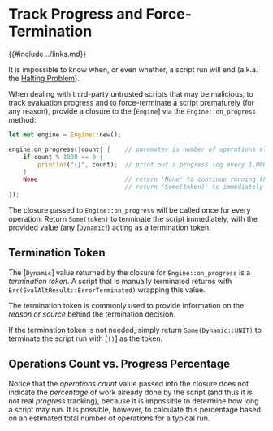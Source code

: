 Track Progress and Force-Termination
===================================

{{#include ../links.md}}

It is impossible to know when, or even whether, a script run will end
(a.k.a. the [Halting Problem](http://en.wikipedia.org/wiki/Halting_problem)).

When dealing with third-party untrusted scripts that may be malicious, to track evaluation progress and
to force-terminate a script prematurely (for any reason), provide a closure to the [`Engine`] via
the `Engine::on_progress` method:

```rust
let mut engine = Engine::new();

engine.on_progress(|count| {    // parameter is number of operations already performed
    if count % 1000 == 0 {
        println!("{}", count);  // print out a progress log every 1,000 operations
    }
    None                        // return 'None' to continue running the script
                                // return 'Some(token)' to immediately terminate the script
});
```

The closure passed to `Engine::on_progress` will be called once for every operation.
Return `Some(token)` to terminate the script immediately, with the provided value
(any [`Dynamic`]) acting as a termination token.


Termination Token
-----------------

The [`Dynamic`] value returned by the closure for `Engine::on_progress` is a _termination token_.
A script that is manually terminated returns with `Err(EvalAltResult::ErrorTerminated)`
wrapping this value.

The termination token is commonly used to provide information on the _reason_ or _source_
behind the termination decision.

If the termination token is not needed, simply return `Some(Dynamic::UNIT)` to terminate the script
run with [`()`] as the token.


Operations Count vs. Progress Percentage
---------------------------------------

Notice that the _operations count_ value passed into the closure does not indicate the _percentage_ of work
already done by the script (and thus it is not real _progress_ tracking), because it is impossible to determine
how long a script may run.  It is possible, however, to calculate this percentage based on an estimated
total number of operations for a typical run.
